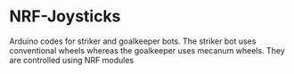 # NRF-Joysticks

Arduino codes for striker and goalkeeper bots. The striker bot uses conventional wheels whereas the goalkeeper uses mecanum wheels. They are controlled using NRF modules

